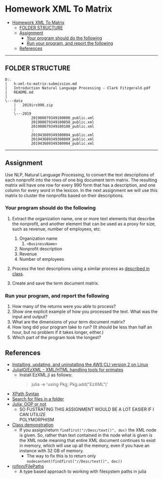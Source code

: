 # Homework XML To Matrix

- [Homework XML To Matrix](#homework-xml-to-matrix)
  - [FOLDER STRUCTURE](#folder-structure)
  - [Assignment](#assignment)
    - [Your program should do the following](#your-program-should-do-the-following)
    - [Run your program, and report the following](#run-your-program-and-report-the-following)
  - [References](#references)

---

## FOLDER STRUCTURE

    D:.
    |   h-xml-to-matrix-submission.md
    |   Introduction Natural Language Processing - Clark Fitzgerald.pdf
    |   README.md
    |
    \---data
        |   2019irs990.zip
        |
        \---2019
                201900079349100000_public.xml
                201900079349100050_public.xml
                201900079349100100_public.xml
                ⋮
                201943609349300804_public.xml
                201943609349300809_public.xml
                201943609349300904_public.xml

---

## Assignment

Use NLP, Natural Language Processing, to convert the text descriptions of each
nonprofit into the rows of one big document term matrix. The resulting matrix
will have one row for every 990 form that has a description, and one column for
every word in the lexicon. In the next assignment we will use this matrix to
cluster the nonprofits based on their descriptions.

### Your program should do the following

1. Extract the organization name, one or more text elements that describe the
   nonprofit, and another element that can be used as a proxy for size, such as
   revenue, number of employees, etc.

   1. Organization name 
      1. `<BusinessName>`
   2. Nonprofit description
   3. Revenue
   4. Number of employees

2. Process the text descriptions using a similar process as [described in class](Introduction%20Natural%20Language%20Processing%20-%20Clark%20Fitzgerald.pdf).
3. Create and save the term document matrix.

### Run your program, and report the following

1. How many of the returns were you able to process?
2. Show one explicit example of how you processed the text.
   What was the input and output?
3. What are the dimensions of your term document matrix?
4. How long did your program take to run? (It should be less than half an hour,
   but no problem if it takes longer, either.)
5. Which part of the program took the longest?

## References

- [Installing, updating, and uninstalling the AWS CLI version 2 on Linux](https://docs.aws.amazon.com/cli/latest/userguide/install-cliv2-linux.html)
- [JuliaIO/EzXML - XML/HTML handling tools for primates](https://juliahub.com/ui/Packages/EzXML/Hh8vo/1.1.0)
  - Install EzXML.jl as follows:
    > julia -e 'using Pkg; Pkg.add("EzXML")'
- [XPath Syntax](https://www.w3schools.com/xml/xpath_syntax.asp)
- [Search for files in a folder](https://stackoverflow.com/questions/20484581/search-for-files-in-a-folder)
- [Julia: OOP or not](https://stackoverflow.com/questions/33755737/julia-oop-or-not#:~:text=Julia%20is%20not%20object%2Doriented,very%20similar%20to%20objects%20though.&text=So%20you%20can%20do%20a,distinctly%20different%20than%20OOP%20languages.)
  - SO FUSTRATING THIS ASSIGNMENT WOULD BE A LOT EASIER IF I CAN UTILIZE  
    POLYMORPHISM
- [Class demonstration](990_from_class_example.jl)
  - If you assign/return `findfirst("//Desc/text()", doc)` the XML node is given.
    So, rather than text contained in the node what is given is the XML node
    meaning that entire XML document continues to exist in memory, which will
    use up all the memory, even if you have an instance with 32 GB of memory.
    - The way to fix this is to return only
      `nodecontent(findfirst("//Desc/text()", doc))`
- [rofinn/FilePaths ](https://juliahub.com/ui/Packages/FilePaths/PrU4O/0.8.2)
  - A type based approach to working with filesystem paths in julia
